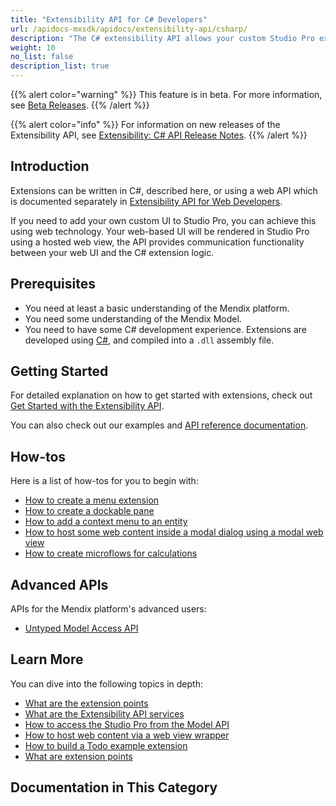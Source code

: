 ```yaml
---
title: "Extensibility API for C# Developers"
url: /apidocs-mxsdk/apidocs/extensibility-api/csharp/
description: "The C# extensibility API allows your custom Studio Pro extensions developed in C# to interact with some internal services of Studio Pro."
weight: 10
no_list: false
description_list: true
---
```


{{% alert color="warning" %}}
This feature is in beta. For more information, see [Beta Releases](/releasenotes/beta-features/).
{{% /alert %}}

{{% alert color="info" %}}
For information on new releases of the Extensibility API, see [Extensibility: C# API Release Notes](/releasenotes/studio-pro/csharp-extensibility-api/).
{{% /alert %}}

## Introduction

Extensions can be written in C#, described here, or using a web API which is documented separately in [Extensibility API for Web Developers](/apidocs-mxsdk/apidocs/extensibility-api/web).

If you need to add your own custom UI to Studio Pro, you can achieve this using web technology. Your web-based UI will be rendered in Studio Pro using a hosted web view, the API provides communication functionality between your web UI and the C# extension logic.

## Prerequisites

* You need at least a basic understanding of the Mendix platform.
* You need some understanding of the Mendix Model.
* You need to have some C# development experience. Extensions are developed using [C#](https://docs.microsoft.com/en-us/dotnet/), and compiled into a `.dll` assembly file.

## Getting Started

For detailed explanation on how to get started with extensions, check out [Get Started with the Extensibility API](/apidocs-mxsdk/apidocs/extensibility-api/csharp/getting-started/).

You can also check out our examples and [API reference documentation](https://github.com/mendix/ExtensionAPI-Samples).

## How-tos

Here is a list of how-tos for you to begin with:

* [How to create a menu extension](/apidocs-mxsdk/apidocs/extensibility-api/csharp/create-menu-extension/)
* [How to create a dockable pane](/apidocs-mxsdk/apidocs/extensibility-api/csharp/create-dockable-pane-extension/)
* [How to add a context menu to an entity](/apidocs-mxsdk/apidocs/extensibility-api/csharp/create-context-menu/)
* [How to host some web content inside a modal dialog using a modal web view](/apidocs-mxsdk/apidocs/extensibility-api/csharp/create-modal-web-view/)
* [How to create microflows for calculations](/apidocs-mxsdk/apidocs/extensibility-api/csharp/create-microflows-for-calculations/)

## Advanced APIs

APIs for the Mendix platform's advanced users:

* [Untyped Model Access API](/apidocs-mxsdk/apidocs/extensibility-api/csharp/extensibility-api-howtos/untyped-model-access-api/)

## Learn More

You can dive into the following topics in depth:

* [What are the extension points](/apidocs-mxsdk/apidocs/extensibility-api/csharp/extensionpoints_intro/)
* [What are the Extensibility API services](/apidocs-mxsdk/apidocs/extensibility-api/csharp/introductions/services/)
* [How to access the Studio Pro from the Model API](/apidocs-mxsdk/apidocs/extensibility-api/csharp/interact-with-model-api/)
* [How to host web content via a web view wrapper](/apidocs-mxsdk/apidocs/extensibility-api/csharp/introductions/web-views/)
* [How to build a Todo example extension](/apidocs-mxsdk/apidocs/extensibility-api/csharp/extensibility-api-howtos/build-todo-example-extension/)
* [What are extension points](/apidocs-mxsdk/apidocs/extensibility-api/csharp/extensionpoints_intro/)

## Documentation in This Category
